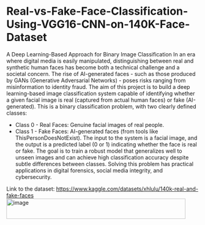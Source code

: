 # Real-vs-Fake-Face-Classification-Using-VGG16-CNN-on-140K-Face-Dataset
A Deep Learning-Based Approach for Binary Image Classification
In an era where digital media is easily manipulated, distinguishing between real and synthetic human faces has become both a technical challenge and a societal concern.  The rise of AI-generated faces - such as those produced by GANs  (Generative Adversarial Networks) - poses risks ranging from misinformation to identity fraud. The aim of this project is to build a deep learning-based image classification system capable of identifying whether a given facial image is real (captured from actual human faces) or fake (AI-generated).
This is a binary classification problem, with two clearly defined classes:
-	Class 0 - Real Faces: Genuine facial images of real people.
-	Class 1 - Fake Faces: AI-generated faces (from tools like ThisPersonDoesNotExist).
The input to the system is a facial image, and the output is a predicted label (0 or 1) indicating whether the face is real or fake. The goal is to train a robust model that generalizes well to unseen images and can achieve high classification accuracy despite subtle differences between classes.
Solving this problem has practical applications in digital forensics, social media integrity, and cybersecurity.

Link to the dataset: https://www.kaggle.com/datasets/xhlulu/140k-real-and-fake-faces<img width="468" height="53" alt="image" src="https://github.com/user-attachments/assets/314660fa-44de-4a83-91cd-6e1adfee49d4" />
